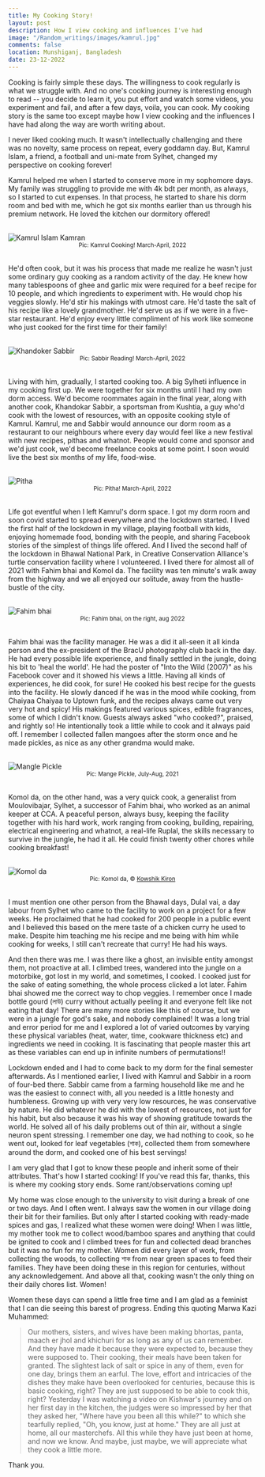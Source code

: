 ```yaml
---
title: My Cooking Story!
layout: post
description: How I view cooking and influences I've had
image: "/Random_writings/images/kamrul.jpg"
comments: false
location: Munshiganj, Bangladesh
date: 23-12-2022
---
```


Cooking is fairly simple these days. The willingness to cook regularly is what we struggle with. And no one's cooking journey is interesting enough to read -- you decide to learn it, you put effort and watch some videos, you experiment and fail, and after a few days, voila, you can cook. My cooking story is the same too except maybe how I view cooking and the influences I have had along the way are worth writing about. 

I never liked cooking much. It wasn't intellectually challenging and there was no novelty, same process on repeat, every goddamn day. But, Kamrul Islam, a friend, a football and uni-mate from Sylhet, changed my perspective on cooking forever!
 
Kamrul helped me when I started to conserve more in my sophomore days. My family was struggling to provide me with 4k bdt per month, as always, so I started to cut expenses. In that process, he started to share his dorm room and bed with me, which he got six months earlier than us through his premium network. He loved the kitchen our dormitory offered!

<br>
<img src="/Random_writings/images/kamrul.jpg" alt="Kamrul Islam Kamran">
<center> <small>Pic: Kamrul Cooking! March-April, 2022</small> </center> <br>

He'd often cook, but it was his process that made me realize he wasn't just some ordinary guy cooking as a random activity of the day. He knew how many tablespoons of ghee and garlic mix were required for a beef recipe for 10 people, and which ingredients to experiment with. He would chop his veggies slowly. He'd stir his makings with utmost care. He'd taste the salt of his recipe like a lovely grandmother. He'd serve us as if we were in a five-star restaurant. He'd enjoy every little compliment of his work like someone who just cooked for the first time for their family!

<br>
<img src="/Random_writings/images/sabbir.jpg" alt="Khandoker Sabbir">
<center> <small>Pic: Sabbir Reading! March-April, 2022</small> </center> <br>

Living with him, gradually, I started cooking too. A big Sylheti influence in my cooking first up. We were together for six months until I had my own dorm access. We'd become roommates again in the final year, along with another cook, Khandokar Sabbir, a sportsman from Kushtia, a guy who'd cook with the lowest of resources, with an opposite cooking style of Kamrul. Kamrul, me and Sabbir would announce our dorm room as a restaurant to our neighbours where every day would feel like a new festival with new recipes, pithas and whatnot. People would come and sponsor and we'd just cook, we'd become freelance cooks at some point. I soon would live the best six months of my life, food-wise.

<br>
<img src="/Random_writings/images/pitha.jpg" alt="Pitha">
<center> <small>Pic: Pitha! March-April, 2022</small> </center> <br>

Life got eventful when I left Kamrul's dorm space. I got my dorm room and soon covid started to spread everywhere and the lockdown started. I lived the first half of the lockdown in my village, playing football with kids, enjoying homemade food, bonding with the people, and sharing Facebook stories of the simplest of things life offered. And I lived the second half of the lockdown in Bhawal National Park, in Creative Conservation Alliance's turtle conservation facility where I volunteered. I lived there for almost all of 2021 with Fahim bhai and Komol da. The facility was ten minute's walk away from the highway and we all enjoyed our solitude, away from the hustle-bustle of the city.

<br>
<img src="/Random_writings/images/fahim.jpg" alt="Fahim bhai">
<center> <small>Pic: Fahim bhai, on the right, aug 2022</small> </center> <br>

Fahim bhai was the facility manager. He was a did it all-seen it all kinda person and the ex-president of the BracU photography club back in the day. He had every possible life experience, and finally settled in the jungle, doing his bit to 'heal the world'. He had the poster of "Into the Wild (2007)" as his Facebook cover and it showed his views a little. Having all kinds of experiences, he did cook, for sure! He cooked his best recipe for the guests into the facility. He slowly danced if he was in the mood while cooking, from Chaiyaa Chaiyaa to Uptown funk, and the recipes always came out very very hot and spicy! His makings featured various spices, edible fragrances, some of which I didn't know. Guests always asked "who cooked?", praised, and rightly so! He intentionally took a little while to cook and it always paid off. I remember I collected fallen mangoes after the storm once and he made pickles, as nice as any other grandma would make.

<br>
<img src="/Random_writings/images/pickle.jpg" alt="Mangle Pickle">
<center> <small>Pic: Mange Pickle, July-Aug, 2021</small> </center> <br>

Komol da, on the other hand, was a very quick cook, a generalist from Moulovibajar, Sylhet,  a successor of Fahim bhai, who worked as an animal keeper at CCA. A peaceful person, always busy, keeping the facility together with his hard work, work ranging from cooking, building, repairing, electrical engineering and whatnot, a real-life Ruplal, the skills necessary to survive in the jungle, he had it all. He could finish twenty other chores while cooking breakfast!

<br>
<img src="/Random_writings/images/komol.jpg" alt="Komol da">
<center> <small>Pic: Komol da, © <a href="https://www.instagram.com/kkowshikk/">Kowshik Kiron</a></small> </center> <br>


I must mention one other person from the Bhawal days, Dulal vai, a day labour from Sylhet who came to the facility to work on a project for a few weeks. He proclaimed that he had cooked for 200 people in a public event and I believed this based on the mere taste of a chicken curry he used to make. Despite him teaching me his recipe and me being with him while cooking for weeks, I still can't recreate that curry! He had his ways.

And then there was me. I was there like a ghost, an invisible entity amongst them, not proactive at all. I climbed trees, wandered into the jungle on a motorbike, got lost in my world, and sometimes, I cooked. I cooked just for the sake of eating something, the whole process clicked a lot later. Fahim bhai showed me the correct way to chop veggies. I remember once I made bottle gourd (লাউ) curry without actually peeling it and everyone felt like not eating that day! There are many more stories like this of course, but we were in a jungle for god's sake, and nobody complained! It was a long trial and error period for me and I explored a lot of varied outcomes by varying these physical variables (heat, water, time, cookware thickness etc) and ingredients we need in cooking. It is fascinating that people master this art as these variables can end up in infinite numbers of permutations!!

Lockdown ended and I had to come back to my dorm for the final semester afterwards. As I mentioned earlier, I lived with Kamrul and Sabbir in a room of four-bed there. Sabbir came from a farming household like me and he was the easiest to connect with, all you needed is a little honesty and humbleness. Growing up with very very low resources, he was conservative by nature. He did whatever he did with the lowest of resources, not just for his habit, but also because it was his way of showing gratitude towards the world. He solved all of his daily problems out of thin air, without a single neuron spent stressing. I remember one day, we had nothing to cook, so he went out, looked for leaf vegetables (শাক), collected them from somewhere around the dorm, and cooked one of his best servings!

I am very glad that I got to know these people and inherit some of their attributes. That's how I started cooking! If you've read this far, thanks, this is where my cooking story ends. Some rant/observations coming up! 

My home was close enough to the university to visit during a break of one or two days. And I often went. I always saw the women in our village doing their bit for their families. But only after I started cooking with ready-made spices and gas, I realized what these women were doing! When I was little, my mother took me to collect wood/bamboo spares and anything that could be ignited to cook and I climbed trees for fun and collected dead branches but it was no fun for my mother. Women did every layer of work, from collecting the woods, to collecting শাক from near green spaces to feed their families. They have been doing these in this region for centuries, without any acknowledgement. And above all that, cooking wasn't the only thing on their daily chores list. Women! 

Women these days can spend a little free time and I am glad as a feminist that I can die seeing this barest of progress. Ending this quoting Marwa Kazi Muhammed:

> Our mothers, sisters, and wives have been making bhortas, panta, maach er jhol and khichuri for as long as any of us can remember. And they have made it because they were expected to, because they were supposed to. Their cooking, their meals have been taken for granted. The slightest lack of salt or spice in any of them, even for one day, brings them an earful. The love, effort and intricacies of the dishes they make have been overlooked for centuries, because this is basic cooking, right? They are just supposed to be able to cook this, right?
> Yesterday I was watching a video on Kishwar's journey and on her first day in the kitchen, the judges were so impressed by her that they asked her, "Where have you been all this while?" to which she tearfully replied, "Oh, you know, just at home."
> They are all just at home, all our masterchefs. All this while they have just been at home, and now we know. And maybe, just maybe, we will appreciate what they cook a little more.

Thank you.

